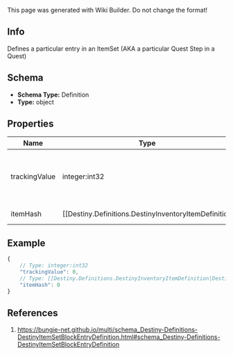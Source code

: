 <span class="wiki-builder">This page was generated with Wiki Builder. Do not change the format!</span>

## Info
Defines a particular entry in an ItemSet (AKA a particular Quest Step in a Quest)

## Schema
* **Schema Type:** Definition
* **Type:** object

## Properties
Name | Type | Description
---- | ---- | -----------
trackingValue | integer:int32 | Used for tracking which step a user reached. These values will be populated in the user's internal state, which we expose externally as a more usable DestinyQuestStatus object. If this item has been obtained, this value will be set in trackingUnlockValueHash.
itemHash | [[Destiny.Definitions.DestinyInventoryItemDefinition|Destiny-Definitions-DestinyInventoryItemDefinition]]:integer:uint32 | This is the hash identifier for a DestinyInventoryItemDefinition representing this quest step.

## Example
```javascript
{
    // Type: integer:int32
    "trackingValue": 0,
    // Type: [[Destiny.Definitions.DestinyInventoryItemDefinition|Destiny-Definitions-DestinyInventoryItemDefinition]]:integer:uint32
    "itemHash": 0
}

```

## References
1. https://bungie-net.github.io/multi/schema_Destiny-Definitions-DestinyItemSetBlockEntryDefinition.html#schema_Destiny-Definitions-DestinyItemSetBlockEntryDefinition
